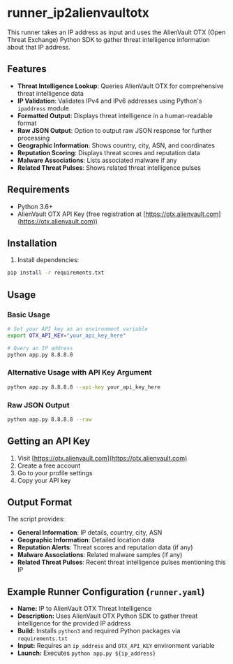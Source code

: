 # runner_ip2alienvaultotx

This runner takes an IP address as input and uses the AlienVault OTX (Open Threat Exchange) Python SDK to gather threat intelligence information about that IP address.

## Features

- **Threat Intelligence Lookup**: Queries AlienVault OTX for comprehensive threat intelligence data
- **IP Validation**: Validates IPv4 and IPv6 addresses using Python's `ipaddress` module
- **Formatted Output**: Displays threat intelligence in a human-readable format
- **Raw JSON Output**: Option to output raw JSON response for further processing
- **Geographic Information**: Shows country, city, ASN, and coordinates
- **Reputation Scoring**: Displays threat scores and reputation data
- **Malware Associations**: Lists associated malware if any
- **Related Threat Pulses**: Shows related threat intelligence pulses

## Requirements

- Python 3.6+
- AlienVault OTX API Key (free registration at [https://otx.alienvault.com](https://otx.alienvault.com))

## Installation

1. Install dependencies:
```bash
pip install -r requirements.txt
```

## Usage

### Basic Usage

```bash
# Set your API key as an environment variable
export OTX_API_KEY="your_api_key_here"

# Query an IP address
python app.py 8.8.8.8
```

### Alternative Usage with API Key Argument

```bash
python app.py 8.8.8.8 --api-key your_api_key_here
```

### Raw JSON Output

```bash
python app.py 8.8.8.8 --raw
```

## Getting an API Key

1. Visit [https://otx.alienvault.com](https://otx.alienvault.com)
2. Create a free account
3. Go to your profile settings
4. Copy your API key

## Output Format

The script provides:
- **General Information**: IP details, country, city, ASN
- **Geographic Information**: Detailed location data
- **Reputation Alerts**: Threat scores and reputation data (if any)
- **Malware Associations**: Related malware samples (if any)
- **Related Threat Pulses**: Recent threat intelligence pulses mentioning this IP

## Example Runner Configuration (`runner.yaml`)

- **Name:** IP to AlienVault OTX Threat Intelligence
- **Description:** Uses AlienVault OTX Python SDK to gather threat intelligence for the provided IP address
- **Build:** Installs `python3` and required Python packages via `requirements.txt`
- **Input:** Requires an `ip_address` and `OTX_API_KEY` environment variable
- **Launch:** Executes `python app.py ${ip_address}`

